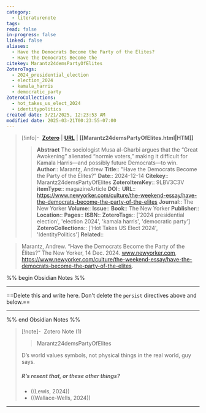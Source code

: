 ```yaml
---
category:
  - literaturenote
tags: 
read: false
in-progress: false
linked: false
aliases:
  - Have the Democrats Become the Party of the Élites?
  - Have the Democrats Become the
citekey: Marantz24demsPartyOfElites
ZoteroTags:
  - 2024_presidential_election
  - election_2024
  - kamala_harris
  - democratic_party
ZoteroCollections:
  - hot_takes_us_elect_2024
  - identitypolitics
created date: 3/21/2025, 12:23:53 AM
modified date: 2025-03-21T00:23:55-07:00
---
```


> [!info]- &nbsp;[**Zotero**](zotero://select/library/items/9LBV3C3V)  | [**URL**](https://www.newyorker.com/culture/the-weekend-essay/have-the-democrats-become-the-party-of-the-elites) | **[[Marantz24demsPartyOfElites.html|HTM]]**
>> **Abstract**
> The sociologist Musa al-Gharbi argues that the “Great Awokening” alienated “normie voters,” making it difficult for Kamala Harris—and possibly future Democrats—to win.
> > **Author**:: Marantz, Andrew
> **Title**:: "Have the Democrats Become the Party of the Élites?"
> **Date**:: 2024-12-14
> **Citekey**:: Marantz24demsPartyOfElites
> **ZoteroItemKey**:: 9LBV3C3V
> **itemType**:: magazineArticle
> **DOI**:: 
> **URL**:: https://www.newyorker.com/culture/the-weekend-essay/have-the-democrats-become-the-party-of-the-elites
> **Journal**:: The New Yorker
> **Volume**:: 
> **Issue**:: 
> **Book**:: The New Yorker
> **Publisher**:: 
> **Location**:: 
> **Pages**:: 
> **ISBN**:: 
> **ZoteroTags**:: ['2024 presidential election', 'election 2024', 'kamala harris', 'democratic party']
> **ZoteroCollections**:: ['Hot Takes US Elect 2024', 'IdentityPolitics']
> **Related**::

>  Marantz, Andrew. “Have the Democrats Become the Party of the Élites?” The New Yorker, 14 Dec. 2024. www.newyorker.com, https://www.newyorker.com/culture/the-weekend-essay/have-the-democrats-become-the-party-of-the-elites.

%% begin Obsidian Notes %%
___
==Delete this and write here. Don't delete the `persist` directives above and below.==
___
%% end Obsidian Notes %%
> [!note]- &nbsp;Zotero Note (1)
>>Marantz24demsPartyOfElites
> 
> D’s world values symbols, not physical things in the real world, guy says.
> 
> ##### R’s resent that, or these other things?
> 
> - ((Lewis, 2024))
> - ((Wallace-Wells, 2024))
> 
>
---